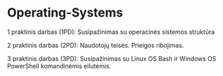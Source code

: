 # Operating-Systems

1 praktinis darbas (1PD): Susipažinimas su operacinės sistemos struktūra

2 praktinis darbas (2PD): Naudotojų teisės. Prieigos ribojimas.

3 praktinis darbas (3PD): Susipažinimas su Linux OS Bash ir Windows OS PowerShell komandinėmis eilutėmis.
